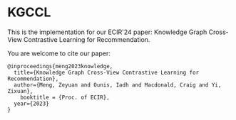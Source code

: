 # KGCCL

This is the implementation for our ECIR'24 paper: Knowledge Graph Cross-View Contrastive Learning for Recommendation.

You are welcome to cite our paper:
```
@inproceedings{meng2023knowledge,
  title={Knowledge Graph Cross-View Contrastive Learning for Recommendation},
  author={Meng, Zeyuan and Ounis, Iadh and Macdonald, Craig and Yi, Zixuan},
	booktitle = {Proc. of ECIR},
  year={2023}
}
```
